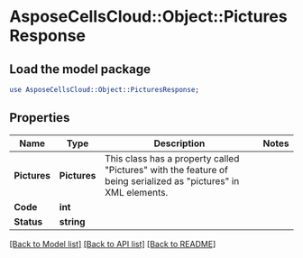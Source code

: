 # AsposeCellsCloud::Object::PicturesResponse 

## Load the model package
```perl
use AsposeCellsCloud::Object::PicturesResponse;
```

## Properties
Name | Type | Description | Notes
------------ | ------------- | ------------- | -------------
**Pictures** | **Pictures** | This class has a property called "Pictures" with the feature of being serialized as "pictures" in XML elements. |
**Code** | **int** |  |
**Status** | **string** |  |  

[[Back to Model list]](../README.md#documentation-for-models) [[Back to API list]](../README.md#documentation-for-api-endpoints) [[Back to README]](../README.md)

